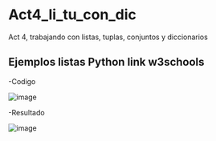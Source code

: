 # Act4_li_tu_con_dic
Act 4, trabajando con listas, tuplas, conjuntos y diccionarios
## Ejemplos listas Python link w3schools

-Codigo

![image](https://github.com/user-attachments/assets/a1d17814-0a34-4137-a33d-c5112f9fcfa2)

-Resultado

![image](https://github.com/user-attachments/assets/b8b338d1-9c13-400a-b646-a52af8261be1)
